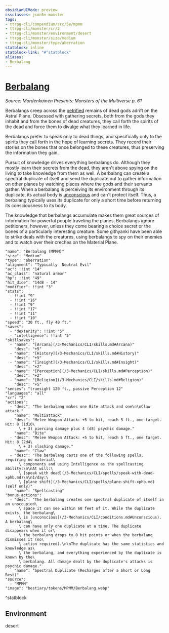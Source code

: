 ```yaml
---
obsidianUIMode: preview
cssclasses: json5e-monster
tags:
- ttrpg-cli/compendium/src/5e/mpmm
- ttrpg-cli/monster/cr/2
- ttrpg-cli/monster/environment/desert
- ttrpg-cli/monster/size/medium
- ttrpg-cli/monster/type/aberration
statblock: inline
statblock-link: "#^statblock"
aliases:
- Berbalang
---
```

# [Berbalang](3-Mechanics\CLI\bestiary\aberration/berbalang-mpmm.md)
*Source: Mordenkainen Presents: Monsters of the Multiverse p. 61*  

Berbalangs creep across the [petrified](/3-Mechanics/CLI/conditions.md#Petrified) remains of dead gods adrift on the Astral Plane. Obsessed with gathering secrets, both from the gods they inhabit and from the bones of dead creatures, they call forth the spirits of the dead and force them to divulge what they learned in life.

Berbalangs prefer to speak only to dead things, and specifically only to the spirits they call forth in the hope of learning secrets. They record their stories on the bones that once belonged to these creatures, thus preserving the information they gain.

Pursuit of knowledge drives everything berbalangs do. Although they mostly learn their secrets from the dead, they aren't above spying on the living to take knowledge from them as well. A berbalang can create a spectral duplicate of itself and send the duplicate out to gather information on other planes by watching places where the gods and their servants gather. When a berbalang is perceiving its environment through its duplicate, its actual body is [unconscious](/3-Mechanics/CLI/conditions.md#Unconscious) and can't protect itself. Thus, a berbalang typically uses its duplicate for only a short time before returning its consciousness to its body.

The knowledge that berbalangs accumulate makes them great sources of information for powerful people traveling the planes. Berbalangs ignore petitioners, however, unless they come bearing a choice secret or the bones of a particularly interesting creature. Some githyanki have been able to strike deals with the creatures, using berbalangs to spy on their enemies and to watch over their creches on the Material Plane.

```statblock
"name": "Berbalang (MPMM)"
"size": "Medium"
"type": "aberration"
"alignment": "Typically  Neutral Evil"
"ac": !!int "14"
"ac_class": "natural armor"
"hp": !!int "49"
"hit_dice": "14d8 - 14"
"modifier": !!int "3"
"stats":
  - !!int "9"
  - !!int "16"
  - !!int "9"
  - !!int "17"
  - !!int "11"
  - !!int "10"
"speed": "30 ft., fly 40 ft."
"saves":
  - "dexterity": !!int "5"
  - "intelligence": !!int "5"
"skillsaves":
  - "name": "[Arcana](/3-Mechanics/CLI/skills.md#Arcana)"
    "desc": "+5"
  - "name": "[History](/3-Mechanics/CLI/skills.md#History)"
    "desc": "+5"
  - "name": "[Insight](/3-Mechanics/CLI/skills.md#Insight)"
    "desc": "+2"
  - "name": "[Perception](/3-Mechanics/CLI/skills.md#Perception)"
    "desc": "+2"
  - "name": "[Religion](/3-Mechanics/CLI/skills.md#Religion)"
    "desc": "+5"
"senses": "truesight 120 ft., passive Perception 12"
"languages": "all"
"cr": "2"
"actions":
  - "desc": "The berbalang makes one Bite attack and one\n\nClaw attack."
    "name": "Multiattack"
  - "desc": "Melee Weapon Attack: +5 to hit, reach 5 ft., one target. Hit: 8 (1d10\
      \ + 3) piercing damage plus 4 (d8) psychic damage."
    "name": "Bite"
  - "desc": "Melee Weapon Attack: +5 to hit, reach 5 ft., one target. Hit: 8 (2d4\
      \ + 3) slashing damage."
    "name": "Claw"
  - "desc": "The berbalang casts one of the following spells, requiring no material\
      \ components and using Intelligence as the spellcasting ability:\n\nAt will:\
      \ [speak with dead](/3-Mechanics/CLI/spells/speak-with-dead-xphb.md)\n\n1/day:\
      \ [plane shift](/3-Mechanics/CLI/spells/plane-shift-xphb.md) (self only)"
    "name": "Spellcasting"
"bonus_actions":
  - "desc": "The berbalang creates one spectral duplicate of itself in an unoccupied\
      \ space it can see within 60 feet of it. While the duplicate exists, the berbalang\
      \ is [unconscious](/3-Mechanics/CLI/conditions.md#Unconscious). A berbalang\
      \ can have only one duplicate at a time. The duplicate disappears when it or\
      \ the berbalang drops to 0 hit points or when the berbalang dismisses it (no\
      \ action required).\n\nThe duplicate has the same statistics and knowledge as\
      \ the berbalang, and everything experienced by the duplicate is known by the\
      \ berbalang. All damage dealt by the duplicate's attacks is psychic damage."
    "name": "Spectral Duplicate (Recharges after a Short or Long Rest)"
"source":
  - "MPMM"
"image": "bestiary/tokens/MPMM/Berbalang.webp"
```
^statblock

## Environment

desert